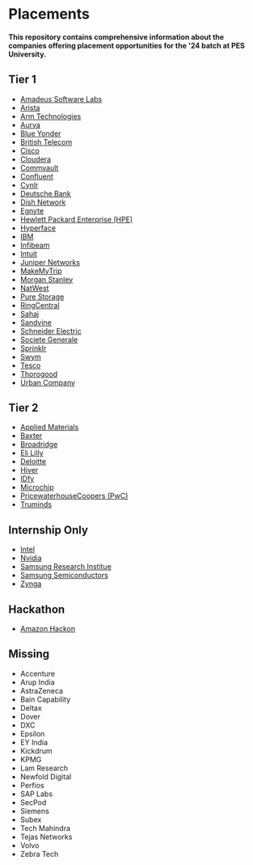 # Placements

#### This repository contains comprehensive information about the companies offering placement opportunities for the '24 batch at PES University.

## Tier 1

- [Amadeus Software Labs](./placements/amadeus.md)
- [Arista](./placements/arista.md)
- [Arm Technologies](./placements/arm.md)
- [Aurva](./placements/aurva.md)
- [Blue Yonder](./placements/blue_yonder.md)
- [British Telecom](./placements/british_telecom.md)
- [Cisco](./placements/cisco.md)
- [Cloudera](./placements/cloudera.md)
- [Commvault](./placements/commvault.md)
- [Confluent](./placements/confluent.md)
- [Cynlr](./placements/cynlr.md)
- [Deutsche Bank](./placements/deutsche.md)
- [Dish Network](./placements/dish.md)
- [Egnyte](./placements/egnyte.md)
- [Hewlett Packard Enterprise (HPE)](./placements/hpe.md)
- [Hyperface](./placements/hyperface.md)
- [IBM](./placements/ibm.md)
- [Infibeam](./placements/infibeam.md)
- [Intuit](./placements/intuit.md)
- [Juniper Networks](./placements/juniper_networks.md)
- [MakeMyTrip](./placements/makemytrip.md)
- [Morgan Stanley](./placements/morgan_stanley.md)
- [NatWest](./placements/natwest.md)
- [Pure Storage](./placements/pure_storage.md)
- [RingCentral](./placements/ring_central.md)
- [Sahaj](./placements/sahaj.md)
- [Sandvine](./placements/sandvine.md)
- [Schneider Electric](./placements/schneider_electric.md)
- [Societe Generale](./placements/societe_generale.md)
- [Sprinklr](./placements/sprinklr.md)
- [Swym](./placements/swym.md)
- [Tesco](./placements/tesco.md)
- [Thorogood](./placements/thorogood.md)
- [Urban Company](./placements/urban_company.md)

## Tier 2

- [Applied Materials](./placements/applied_materials.md)
- [Baxter](./placements/baxter.md)
- [Broadridge](./placements/broadridge.md)
- [Eli Lilly](./placements/eli_lilly.md)
- [Deloitte](./placements/deloitte.md)
- [Hiver](./placements/hiver.md)
- [IDfy](./placements/idfy.md)
- [Microchip](./placements/microchip.md)
- [PricewaterhouseCoopers (PwC)](./placements/pwc.md)
- [Truminds](./placements/truminds.md)

## Internship Only

- [Intel](./placements/intel.md)
- [Nvidia](./placements/nvidia.md)
- [Samsung Research Institue](./placements/samsung_rnd.md)
- [Samsung Semiconductors](./placements/samsung_semiconductor.md)
- [Zynga](./placements/zynga.md)

## Hackathon

- [Amazon Hackon](./placements/amazon_hackon.md)

## Missing

- Accenture
- Arup India
- AstraZeneca
- Bain Capability
- Deltax
- Dover
- DXC
- Epsilon
- EY India
- Kickdrum
- KPMG
- Lam Research
- Newfold Digital
- Perfios
- SAP Labs
- SecPod
- Siemens
- Subex
- Tech Mahindra
- Tejas Networks
- Volvo
- Zebra Tech
